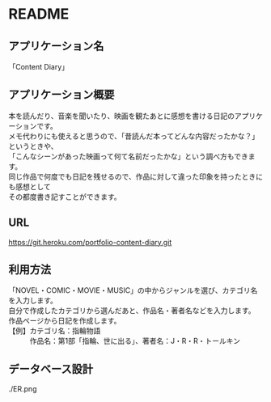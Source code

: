 # README
## アプリケーション名
「Content Diary」  
## アプリケーション概要
本を読んだり、音楽を聞いたり、映画を観たあとに感想を書ける日記のアプリケーションです。  
メモ代わりにも使えると思うので、「昔読んだ本ってどんな内容だったかな？」というときや、  
「こんなシーンがあった映画って何て名前だったかな」という調べ方もできます。  
同じ作品で何度でも日記を残せるので、作品に対して違った印象を持ったときにも感想として  
その都度書き記すことができます。  
## URL
https://git.heroku.com/portfolio-content-diary.git
## 利用方法
「NOVEL・COMIC・MOVIE・MUSIC」の中からジャンルを選び、カテゴリ名を入力します。  
自分で作成したカテゴリから選んだあと、作品名・著者名などを入力します。  
作品ページから日記を作成します。  
【例】カテゴリ名：指輪物語  
　　　作品名：第1部「指輪、世に出る」、著者名：J・R・R・トールキン  
## データベース設計
./ER.png

